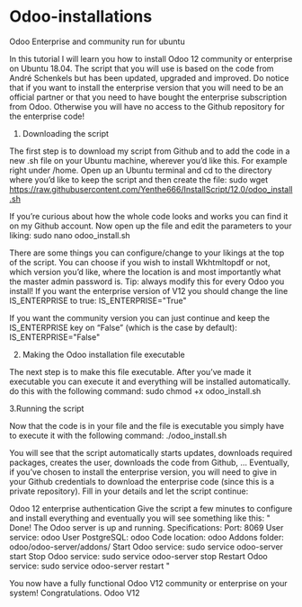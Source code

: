 # Odoo-installations
Odoo Enterprise and community run for ubuntu


In this tutorial I will learn you how to install Odoo 12 community or enterprise on Ubuntu 18.04. The script that you will use is based on the code from André Schenkels but has been updated, upgraded and improved. Do notice that if you want to install the enterprise version that you will need to be an official partner or that you need to have bought the enterprise subscription from Odoo. Otherwise you will have no access to the Github repository for the enterprise code!
1. Downloading the script

The first step is to download my script from Github and to add the code in a new .sh file on your Ubuntu machine, wherever you’d like this.
For example right under /home. Open up an Ubuntu terminal and cd to the directory where you’d like to keep the script and then create the file:
sudo wget https://raw.githubusercontent.com/Yenthe666/InstallScript/12.0/odoo_install.sh


If you’re curious about how the whole code looks and works you can find it on my Github account.
Now open up the file and edit the parameters to your liking:
sudo nano odoo_install.sh


There are some things you can configure/change to your likings at the top of the script. You can choose if you wish to install Wkhtmltopdf or not, which version you’d like, where the location is and most importantly what the master admin password is.
Tip: always modify this for every Odoo you install!
If you want the enterprise version of V12 you should change the line IS_ENTERPRISE to true:
IS_ENTERPRISE="True"


If you want the community version you can just continue and keep the IS_ENTERPRISE key on “False” (which is the case by default):
IS_ENTERPRISE="False"


2. Making the Odoo installation file executable

The next step is to make this file executable. After you’ve made it executable you can execute it and everything will be installed automatically.
do this with the following command:
sudo chmod +x odoo_install.sh


3.Running the script

Now that the code is in your file and the file is executable you simply have to execute it with the following command:
./odoo_install.sh


You will see that the script automatically starts updates, downloads required packages, creates the user, downloads the code from Github, … Eventually, if you’ve chosen to install the enterprise version, you will need to give in your Github credentials to download the enterprise code (since this is a private repository). Fill in your details and let the script continue:


Odoo 12 enterprise authentication
Give the script a few minutes to configure and install everything and eventually you will see something like this:
"
Done! The Odoo server is up and running. Specifications:
Port: 8069
User service: odoo
User PostgreSQL: odoo
Code location: odoo
Addons folder: odoo/odoo-server/addons/
Start Odoo service: sudo service odoo-server start
Stop Odoo service: sudo service odoo-server stop
Restart Odoo service: sudo service odoo-server restart  "

You now have a fully functional Odoo V12 community or enterprise on your system! Congratulations.
Odoo V12

